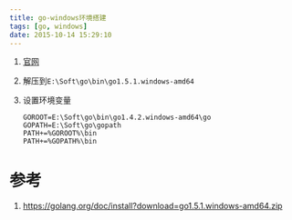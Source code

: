```yaml
---
title: go-windows环境搭建
tags: [go, windows]
date: 2015-10-14 15:29:10
---
```


1.  [官网](https://golang.org/dl/)

1.  解压到`E:\Soft\go\bin\go1.5.1.windows-amd64`

1.  设置环境变量

        GOROOT=E:\Soft\go\bin\go1.4.2.windows-amd64\go
        GOPATH=E:\Soft\go\gopath
        PATH+=%GOROOT%\bin
        PATH+=%GOPATH%\bin

# 参考

1.  <https://golang.org/doc/install?download=go1.5.1.windows-amd64.zip>

